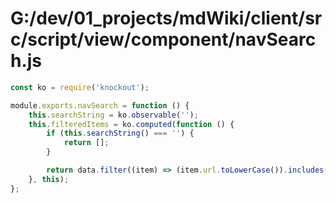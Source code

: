 # G:/dev/01_projects/mdWiki/client/src/script/view/component/navSearch.js
```js
const ko = require('knockout');

module.exports.navSearch = function () {
    this.searchString = ko.observable('');
    this.filteredItems = ko.computed(function () {
        if (this.searchString() === '') {
            return [];
        }

        return data.filter((item) => (item.url.toLowerCase()).includes((this.searchString().toLocaleLowerCase())));
    }, this);
};
 ```